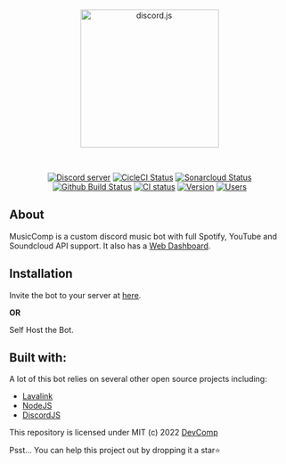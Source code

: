 <div align="center">
  <br />
  <p>
    <a href="https://musiccomp.devcomp.tk"><img src="https://www.devcomp.tk/MusicComp-v2/assets/BotLogo.svg" width="248" alt="discord.js" /></a>
  </p>
  <br />
  <p>
    <a href="https://devcomp.tk/discord"><img src="https://img.shields.io/discord/900981890801094676?color=5865F2&logo=discord&logoColor=white" alt="Discord server" /></a>
    <a href="https://circleci.com/gh/TheAwesomeCoder05/MusicComp-v2"><img src="https://circleci.com/gh/TheAwesomeCoder05/MusicComp-v2.svg?style=svg" width="" alt="CicleCI Status" /></a>
    <a href="https://sonarcloud.io/dashboard?id=TheAwesomeCoder05_MusicComp-v2"><img src="https://sonarcloud.io/api/project_badges/measure?project=TheAwesomeCoder05_MusicComp-v2&metric=alert_status" width="" alt="Sonarcloud Status" /></a>
<a href="https://github.com/TheAwesomeCoder05/MusicComp-v2/actions"><img src="https://shields.io/github/workflow/status/TheAwesomeCoder05/MusicComp-v2/CI?event=push" width="" alt="Github Build Status" /></a>
    <a href="https://github.com/TheAwesomeCoder05/MusicComp-v2/actions"><img src="https://github.com/TheAwesomeCoder05/MusicComp-v2/actions/workflows/actions.yml/badge.svg" width="" alt="CI status" /></a>
    <a href="https://www.npmjs.com/package/musiccomp-discord-bot"><img src="https://img.shields.io/github/package-json/v/TheAwesomeCoder05/MusicComp-v2/production" width="" alt="Version" /></a>
    <a href="https://devcomp.tk/MusicComp-v2"><img src="https://img.shields.io/badge/users-600%2B-brightgreen.svg" width="" alt="Users" /></a>
  </p>
 </div>
 
 
 ## About
 MusicComp is a custom discord music bot with full Spotify, YouTube and Soundcloud API support. It also has a [Web Dashboard](https://musiccomp.devcomp.tk/dashboard).
 
## Installation
Invite the bot to your server at [here](https://discord.com/oauth2/authorize?client_id=928617705983082527&permissions=2205281600&scope=bot%20identify%20guilds%20applications.commands&redirect_uri=https://musiccomp.devcomp.tk/api/callback&response_type=code).

**OR**

Self Host the Bot.



## Built with:
A lot of this bot relies on several other open source projects including: 
- [Lavalink](https://github.com/freyacodes/Lavalink)
- [NodeJS](https://nodejs.org)
- [DiscordJS](https://discord.js.org)

This repository is licensed under MIT (c) 2022 [DevComp](https://github.com/TheAwesomeCoder05)

Psst... You can help this project out by dropping it a star⭐

